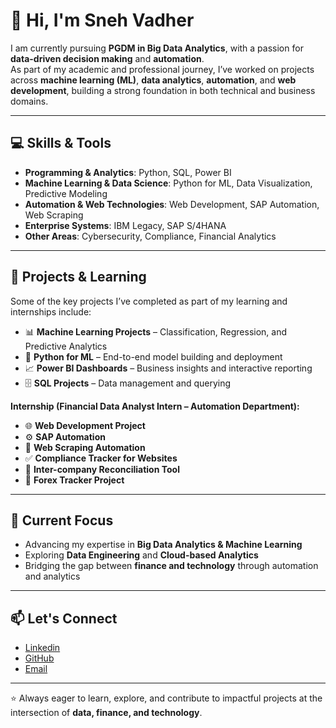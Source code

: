 # 👋 Hi, I'm Sneh Vadher

I am currently pursuing **PGDM in Big Data Analytics**, with a passion for **data-driven decision making** and **automation**.  
As part of my academic and professional journey, I’ve worked on projects across **machine learning (ML)**, **data analytics**, **automation**, and **web development**, building a strong foundation in both technical and business domains.

---

## 💻 Skills & Tools
- **Programming & Analytics**: Python, SQL, Power BI  
- **Machine Learning & Data Science**: Python for ML, Data Visualization, Predictive Modeling  
- **Automation & Web Technologies**: Web Development, SAP Automation, Web Scraping  
- **Enterprise Systems**: IBM Legacy, SAP S/4HANA  
- **Other Areas**: Cybersecurity, Compliance, Financial Analytics  

---

## 🚀 Projects & Learning
Some of the key projects I’ve completed as part of my learning and internships include:  
- 📊 **Machine Learning Projects** – Classification, Regression, and Predictive Analytics  
- 🐍 **Python for ML** – End-to-end model building and deployment  
- 📈 **Power BI Dashboards** – Business insights and interactive reporting  
- 🗄️ **SQL Projects** – Data management and querying  

**Internship (Financial Data Analyst Intern – Automation Department):**
- 🌐 **Web Development Project**  
- ⚙️ **SAP Automation**  
- 🔎 **Web Scraping Automation**  
- ✅ **Compliance Tracker for Websites**  
- 🔄 **Inter-company Reconciliation Tool**  
- 💱 **Forex Tracker Project**

---

## 📌 Current Focus
- Advancing my expertise in **Big Data Analytics & Machine Learning**  
- Exploring **Data Engineering** and **Cloud-based Analytics**  
- Bridging the gap between **finance and technology** through automation and analytics  

---

## 📫 Let's Connect
- [Linkedin](https://www.linkedin.com/in/snehvadher)
- [GitHub](https://github.com/SNEHVADHER)
- [Email](snehvadher13@gmail.com)

---

⭐ Always eager to learn, explore, and contribute to impactful projects at the intersection of **data, finance, and technology**.
